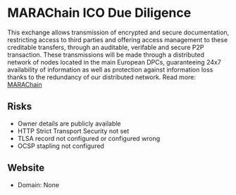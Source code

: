 # MARAChain ICO Due Diligence
This exchange  allows transmission of encrypted and secure documentation, restricting access to third parties and offering access management to these creditable transfers, through an auditable, verifable and secure P2P transaction. These transmissions will be made through a distributed network of nodes located in the main European DPCs, guaranteeing 24x7 availability of information as well as protection against information loss thanks to the redundancy of our distributed network.
Read more: [MARAChain](https://metabay.network/ico/marachain)
## Risks
* Owner details are publicly available
* HTTP Strict Transport Security not set
* TLSA record not configured or configured wrong
* OCSP stapling not configured
## Website
* Domain: None
